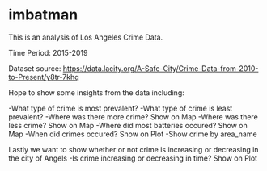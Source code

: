 # imbatman
This is an analysis of Los Angeles Crime Data.

Time Period: 2015-2019

Dataset source: https://data.lacity.org/A-Safe-City/Crime-Data-from-2010-to-Present/y8tr-7khq

Hope to show some insights from the data including:

-What type of crime is most prevalent?
-What type of crime is least prevalent?
-Where was there more crime? Show on Map
-Where was there less crime? Show on Map
-Where did most batteries occured? Show on Map
-When did crimes occured? Show on Plot
-Show crime by area_name

Lastly we want to show whether or not crime is increasing or decreasing in the city of Angels
-Is crime increasing or decreasing in time? Show on Plot
